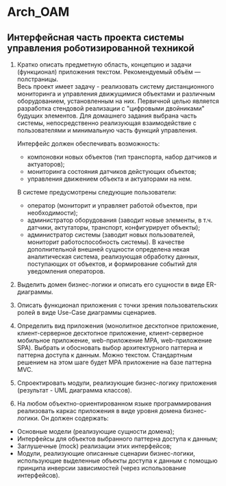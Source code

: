 # Arch_OAM
## Интерфейсная часть проекта системы управления роботизированной техникой
1. Кратко описать предметную область, концепцию и задачи (функционал) приложения текстом. Рекомендуемый объём — полстраницы.  
   Весь проект имеет задачу - реализовать систему дистанционного мониторинга и управления движущимися объектами и различным оборудованием, установленным на них.
   Первичной целью является разработка стендовой реализации с "цифровыми двойниками" будущих элементов.
   Для домашнего задания выбрана часть системы, непосредственно реализующая взаимодействие с пользователями и минимальную часть функций управления.
   
   Интерфейс должен обеспечивать возможность:
   - компоновки новых объектов (тип транспорта, набор датчиков и актуаторов);
   - мониторинга состояния датчиков дейстующих объектов;
   - управления движением объекта и актуаторами на нем.  
   
   В системе предусмотрены следующие пользователи:
   - оператор (мониторит и управляет работой объектов, при необходимости);
   - администратор оборудования (заводит новые элементы, в т.ч. датчики, актутаторы, транспорт, конфигурирует объекты);
   - администратор системы (заводит новых пользователей, мониторит работоспособность системы). 
   В качестве дополнительной внешней сущности определена некая аналитическая система, реализующая обработку данных, поступающих от объектов, и формирование событий для    уведомления операторов.
3. Выделить домен бизнес-логики и описать его сущности в виде ER-диаграммы.
4. Описать функционал приложения с точки зрения пользовательских ролей в виде Use-Case диаграммы сценариев. 
5. Определить вид приложения (монолитное десктопное приложение, клиент-серверное десктопное приложение, клиент-серверное мобильное приложение, web-приложение MPA, web-приложение SPA). Выбрать и обосновать выбор архитектурного паттерна и паттерна доступа к данным. Можно текстом. Стандартным решением на этом шаге будет MPA приложение на базе паттерна MVC.
6. Спроектировать модули, реализующие бизнес-логику приложения (результат - UML диаграмма классов).
7. На любом объектно-ориентированном языке программирования реализовать каркас приложения в виде уровня домена бизнес-логики. Он должен содержать:
+ Основные модели (реализующие сущности домена);
+ Интерфейсы для объектов выбранного паттерна доступа к данным;
+ Заглушечные (mock) реализации этих интерфейсов;
+ Модули, реализующие описанные сценарии бизнес-логики, использующие выделенные объекты доступа к данным с помощью принципа инверсии зависимостей (через использование интерфейсов).
